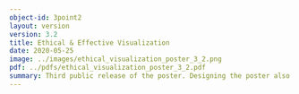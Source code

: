 ```yaml
---
object-id: 3point2
layout: version
version: 3.2
title: Ethical & Effective Visualization
date: 2020-05-25
image: ../images/ethical_visualization_poster_3_2.png
pdf: ../pdfs/ethical_visualization_poster_3_2.pdf
summary: Third public release of the poster. Designing the poster also resulted in changes to the method.
---
```

